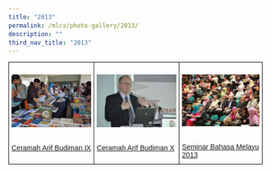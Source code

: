 ```yaml
---
title: "2013"
permalink: /mlcs/photo-gallery/2013/
description: ""
third_nav_title: "2013"
---
```

<style type="text/css">
.tg  {border-collapse:collapse;border-spacing:0;}
.tg td{border-color:black;border-style:solid;border-width:1px;font-family:Arial, sans-serif;font-size:14px;
  overflow:hidden;padding:10px 5px;word-break:normal;}
.tg th{border-color:black;border-style:solid;border-width:1px;font-family:Arial, sans-serif;font-size:14px;
  font-weight:normal;overflow:hidden;padding:10px 5px;word-break:normal;}
.tg .tg-0lax{text-align:left;vertical-align:top}
</style>
<table class="tg">
<thead>
  <tr>
    <td class="tg-0lax"><p><a href="/mlcs/photo-gallery/2013/ceramah-arif-budiman-ix"><img src="/images/cabix-(10).jpeg" alt="Ceramah Arif Budiman IX"></a></p><br><a href="/mlcs/photo-gallery/2013/ceramah-arif-budiman-ix">
Ceramah Arif Budiman IX</a></td>
    <td class="tg-0lax"><p><a href="/mlcs/photo-gallery/2013/ceramah-arif-budiman-x"><img src="/images/cab-x-(4).jpeg" alt="Ceramah Arif Budiman X"></a></p><br><a href="/mlcs/photo-gallery/2013/ceramah-arif-budiman-x">Ceramah Arif Budiman X</a></td>
    <td class="tg-0lax"><p><a href="/mlcs/photo-gallery/2013/seminar-bahasa-melayu-2013"><img src="/images/sbm2013-(3).jpeg" alt="Seminar Bahasa Melayu 2013"></a></p><br><a href="/mlcs/photo-gallery/2013/seminar-bahasa-melayu-2013">Seminar Bahasa Melayu 2013</a></td>
			</tr>
</thead>
</table>
